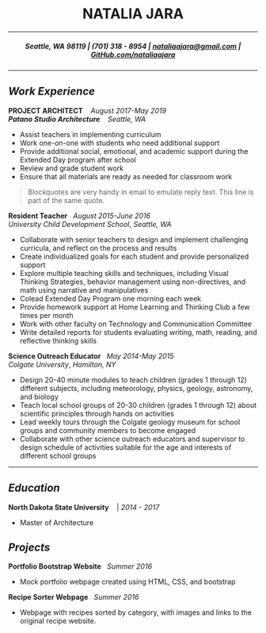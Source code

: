 <h1 align="center"> NATALIA JARA </h1>

***

<h5 align="center"> Seattle, WA 98119 | (701) 318 - 8954 | <a href="mailto:nataliaajara@gmail.com">nataliaajara@gmail.com</a> | <a href="https://github.com/nataliaajara">GitHub.com/nataliaajara</a></h5>

***

## _Work Experience_

**PROJECT ARCHITECT** &nbsp;&nbsp; _August 2017-May 2019_
<br />
***Patano Studio Architecture*** &nbsp;&nbsp; _Seattle, WA_ 
  - Assist teachers in implementing curriculum
  - Work one-on-one with students who need additional support
  - Provide additional social, emotional, and academic support during the Extended Day program after school
  - Review and grade student work
  - Ensure that all materials are ready as needed for classroom work

> Blockquotes are very handy in email to emulate reply text.
> This line is part of the same quote.

**Resident Teacher** &nbsp; _August 2015-June 2016_
<br />
 _University Child Development School_, _Seattle, WA_
  - Collaborate with senior teachers to design and implement challenging curricula,​ a​nd reflect on the process and results
  - Create individualized goals for each student and provide personalized support
  - Explore multiple teaching skills and techniques, including Visual Thinking Strategies, behavior management using non-directives, and math using narrative and manipulatives
  - Co­lead Extended Day Program one morning each week
  - Provide homework support at Home Learning and Thinking Club a few times per month
  - Work with other faculty on Technology and Communication Committee
  - Write detailed reports for students evaluating writing, math, reading, and reflective thinking skills

**Science Outreach Educator** &nbsp; _May 2014-May 2015_
<br />
_Colgate University_, _Hamilton, NY_
  - Design 20­-40 minute modules to teach children (grades 1​ through 12​) different subjects, including meteorology, physics, geology, astronomy, and biology
  - Teach local school groups of 20-­30 children (grades 1​ through 12​) about scientific principles
through hands­ on activities
  - Lead weekly tours through the Colgate geology museum for school groups and community members to become engaged
  - Collaborate with other science outreach educators and supervisor to design schedule of activities suitable for the age and interests of different school groups

***

## _Education_
**North Dakota State University** &nbsp;&nbsp; | _2014 - 2017_
<br />
- Master of Architecture
  
## _Projects_
**Portfolio Bootstrap Website** &nbsp; _Summer 2016_
  - Mock portfolio webpage created using HTML, CSS, and bootstrap
  
**Recipe Sorter Webpage** &nbsp; _Summer 2016_
  - Webpage with recipes sorted by category, with images and links to the original recipe website.
